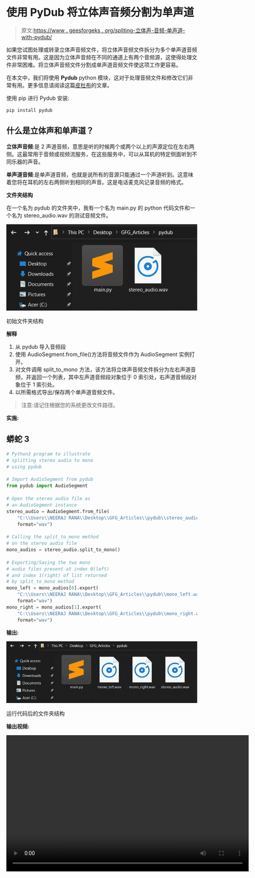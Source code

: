 # 使用 PyDub 将立体声音频分割为单声道

> 原文:[https://www . geesforgeks . org/spliting-立体声-音频-单声道-with-pydub/](https://www.geeksforgeeks.org/splitting-stereo-audio-to-mono-with-pydub/)

如果您试图处理或转录立体声音频文件，将立体声音频文件拆分为多个单声道音频文件非常有用。这是因为立体声音频在不同的通道上有两个音频源，这使得处理文件非常困难。将立体声音频文件分割成单声道音频文件使这项工作更容易。

在本文中，我们将使用 **Pydub** python 模块，这对于处理音频文件和修改它们非常有用。更多信息请阅读这篇[皮杜布](https://www.geeksforgeeks.org/working-with-wav-files-in-python-using-pydub/)的文章。

使用 pip 进行 Pydub 安装:

```py
pip install pydub
```

## **什么是立体声和单声道？**

**立体声音频**:是 2 声道音频，意思是听的时候两个或两个以上的声源定位在左右两侧。这最常用于音频或视频流服务，在这些服务中，可以从耳机的特定侧面听到不同乐器的声音。

**单声道音频**:是单声道音频，也就是说所有的音源只能通过一个声道听到。这意味着您将在耳机的左右两侧听到相同的声音。这是电话麦克风记录音频的格式。

**文件夹结构**

在一个名为 pydub 的文件夹中，我有一个名为 main.py 的 python 代码文件和一个名为 stereo_audio.wav 的测试音频文件。

![](img/fc2d64cda4fa4be4617785fbc10893c7.png)

初始文件夹结构

**解释**

1.  从 pydub 导入音频段
2.  使用 AudioSegment.from_file()方法将音频文件作为 AudioSegment 实例打开。
3.  对文件调用 split_to_mono 方法，该方法将立体声音频文件拆分为左右声道音频，并返回一个列表，其中左声道音频段对象位于 0 索引处，右声道音频段对象位于 1 索引处。
4.  以所需格式导出/保存两个单声道音频文件。

> 注意:请记住根据您的系统更改文件路径。

**实施:**

## 蟒蛇 3

```py
# Python3 program to illustrate
# splitting stereo audio to mono
# using pydub

# Import AudioSegment from pydub
from pydub import AudioSegment

# Open the stereo audio file as
# an AudioSegment instance
stereo_audio = AudioSegment.from_file(
    "C:\\Users\\NEERAJ RANA\\Desktop\\GFG_Articles\\pydub\\stereo_audio.wav",
    format="wav")

# Calling the split_to_mono method
# on the stereo audio file
mono_audios = stereo_audio.split_to_mono()

# Exporting/Saving the two mono
# audio files present at index 0(left)
# and index 1(right) of list returned
# by split_to_mono method
mono_left = mono_audios[0].export(
    "C:\\Users\\NEERAJ RANA\\Desktop\\GFG_Articles\\pydub\\mono_left.wav",
    format="wav")
mono_right = mono_audios[1].export(
    "C:\\Users\\NEERAJ RANA\\Desktop\\GFG_Articles\\pydub\\mono_right.wav",
    format="wav")
```

**输出:**

![](img/23e7e1b34efe6cab734201ed3e4cc3ee.png)

运行代码后的文件夹结构

**输出视频:**

<video class="wp-video-shortcode" id="video-572347-1" width="640" height="360" preload="metadata" controls=""><source type="video/mp4" src="https://media.geeksforgeeks.org/wp-content/uploads/20210313213331/pydub_video.mp4?_=1">[https://media.geeksforgeeks.org/wp-content/uploads/20210313213331/pydub_video.mp4](https://media.geeksforgeeks.org/wp-content/uploads/20210313213331/pydub_video.mp4)</video>